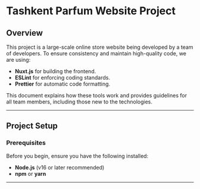 # Tashkent Parfum Website Project

## Overview

This project is a large-scale online store website being developed by a team of developers. To ensure consistency and maintain high-quality code, we are using:

- **Nuxt.js** for building the frontend.
- **ESLint** for enforcing coding standards.
- **Prettier** for automatic code formatting.

This document explains how these tools work and provides guidelines for all team members, including those new to the technologies.

---

## Project Setup

### Prerequisites

Before you begin, ensure you have the following installed:

- **Node.js** (v16 or later recommended)
- **npm** or **yarn**

---
